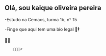 ## Olá, sou kaique oliveira pereira

-Estudo na Cemacs, turma 1b, n° 15

-Finge que aqui tem uma bio legal 🗿🕴

  🤸🏻
     
        🦽🏌🏻‍♂️
